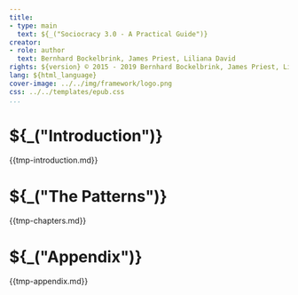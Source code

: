 ```yaml
---
title:
- type: main
  text: ${_("Sociocracy 3.0 - A Practical Guide")}
creator:
- role: author
  text: Bernhard Bockelbrink, James Priest, Liliana David
rights: ${version} © 2015 - 2019 Bernhard Bockelbrink, James Priest, Liliana David, CC BY-SA
lang: ${html_language}
cover-image: ../../img/framework/logo.png
css: ../../templates/epub.css
...
```


# ${_("Introduction")}

{{tmp-introduction.md}}

# ${_("The Patterns")}

{{tmp-chapters.md}}

# ${_("Appendix")}

{{tmp-appendix.md}}
